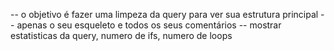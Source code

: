 -- o objetivo é fazer uma limpeza da query para ver sua estrutura principal
-- apenas o seu esqueleto e todos os seus comentários
-- mostrar estatisticas da query, numero de ifs, numero de loops